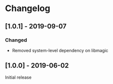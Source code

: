 # Changelog

## [1.0.1] - 2019-09-07

### Changed
- Removed system-level dependency on libmagic

## [1.0.0] - 2019-06-02

Initial release
 